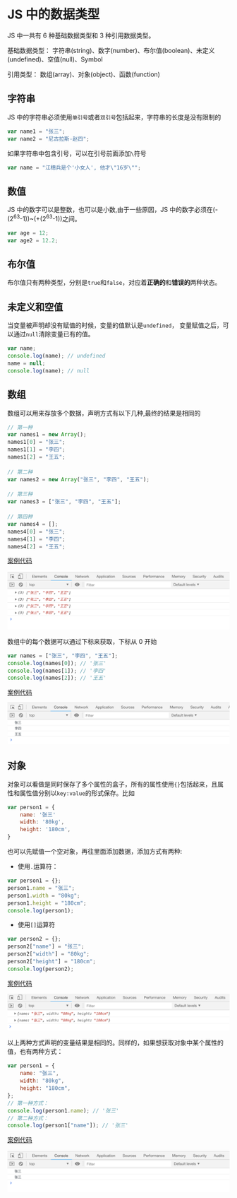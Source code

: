 # JS 中的数据类型

JS 中一共有 6 种基础数据类型和 3 种引用数据类型。

基础数据类型： 字符串(string)、数字(number)、布尔值(boolean)、未定义(undefined)、空值(null)、Symbol

引用类型： 数组(array)、对象(object)、函数(function)

## 字符串

JS 中的字符串必须使用`单引号`或者`双引号`包括起来，字符串的长度是没有限制的

```js
var name1 = "张三";
var name2 = "尼古拉斯-赵四";
```

如果字符串中包含引号，可以在引号前面添加`\`符号

```js
var name = "江穗兵是个'小女人', 他才\"16岁\"";
```

## 数值

JS 中的数字可以是整数，也可以是小数,由于一些原因，JS 中的数字必须在(-(2<sup>63</sup>-1))~(+(2<sup>63</sup>-1))之间。

```js
var age = 12;
var age2 = 12.2;
```

## 布尔值

布尔值只有两种类型，分别是`true`和`false`，对应着**正确的**和**错误的**两种状态。

## 未定义和空值

当变量被声明却没有赋值的时候，变量的值默认是`undefined`， 变量赋值之后，可以通过`null`清除变量已有的值。

```js
var name;
console.log(name); // undefined
name = null;
console.log(name); // null
```

## 数组

数组可以用来存放多个数据，声明方式有以下几种,最终的结果是相同的

```js
// 第一种
var names1 = new Array();
names1[0] = "张三";
names1[1] = "李四";
names1[2] = "王五";

// 第二种
var names2 = new Array("张三", "李四", "王五");

// 第三种
var names3 = ["张三", "李四", "王五"];

// 第四种
var names4 = [];
names4[0] = "张三";
names4[1] = "李四";
names4[2] = "王五";
```

[案例代码](./demo/demo01.html)

![](./images/01.png)

数组中的每个数据可以通过下标来获取，下标从 0 开始

```js
var names = ["张三", "李四", "王五"];
console.log(names[0]); // '张三'
console.log(names[1]); // '李四'
console.log(names[2]); // '王五'
```

[案例代码](./demo/demo02.html)

![](./images/02.png)

## 对象

对象可以看做是同时保存了多个属性的盒子，所有的属性使用`{}`包括起来，且属性和属性值分别以`key:value`的形式保存。比如

```js
var person1 = {
    name: '张三'
    width: '80kg',
    height: '180cm',
}
```

也可以先赋值一个空对象，再往里面添加数据，添加方式有两种:

-   使用`.`运算符：

```js
var person1 = {};
person1.name = "张三";
person1.width = "80kg";
person1.height = "180cm";
console.log(person1);
```

-   使用`[]`运算符

```js
var person2 = {};
person2["name"] = "张三";
person2["width"] = "80kg";
person2["height"] = "180cm";
console.log(person2);
```

[案例代码](./demo/demo03.html)

![](./images/03.png)

以上两种方式声明的变量结果是相同的。同样的，如果想获取对象中某个属性的值，也有两种方式：

```js
var person1 = {
    name: "张三",
    width: "80kg",
    height: "180cm",
};
// 第一种方式：
console.log(person1.name); // '张三'
// 第二种方式：
console.log(person1["name"]); // '张三'
```

[案例代码](./demo/demo04.html)

![](./images/04.png)
